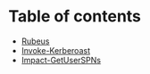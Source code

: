 # Table of contents

* [Rubeus](README.md)
* [Invoke-Kerberoast](invoke-kerberoast.md)
* [Impact-GetUserSPNs](impact-getuserspns.md)

